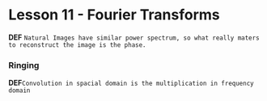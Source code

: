 # Lesson 11 - Fourier Transforms

**DEF** ```Natural Images have similar power spectrum, so what really maters to reconstruct the image is the phase.```

### Ringing


**DEF**``` Convolution in spacial domain is the multiplication in frequency domain ```


